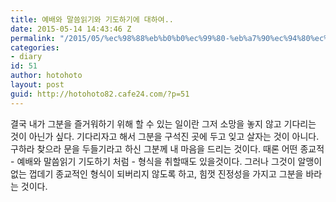 ```yaml
---
title: 예배와 말씀읽기와 기도하기에 대하여..
date: 2015-05-14 14:43:46 Z
permalink: "/2015/05/%ec%98%88%eb%b0%b0%ec%99%80-%eb%a7%90%ec%94%80%ec%9d%bd%ea%b8%b0%ec%99%80-%ea%b8%b0%eb%8f%84%ed%95%98%ea%b8%b0%ec%97%90-%eb%8c%80%ed%95%98%ec%97%ac/"
categories:
- diary
id: 51
author: hotohoto
layout: post
guid: http://hotohoto82.cafe24.com/?p=51
---
```


결국 내가 그분을 즐거워하기 위해 할 수 있는 일이란 그저 소망을 놓지 않고 기다리는 것이 아닌가 싶다. 기다리자고 해서 그분을 구석진 곳에 두고 잊고 살자는 것이 아니다. 구하라 찾으라 문을 두들기라고 하신 그분께 내 마음을 드리는 것이다. 때론 어떤 종교적 - 예배와 말씀읽기 기도하기 처럼 - 형식을 취할때도 있을것이다. 그러나 그것이 알맹이 없는 껍데기 종교적인 형식이 되버리지 않도록 하고, 힘껏 진정성을 가지고 그분을 바라는 것이다.

